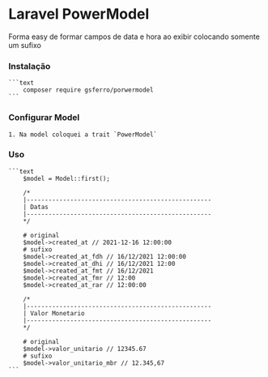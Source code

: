 # Laravel PowerModel

Forma easy de formar campos de data e hora ao exibir colocando somente um sufixo

### Instalação

    ```text
        composer require gsferro/porwermodel
    ```

### Configurar Model

    1. Na model coloquei a trait `PowerModel`

### Uso

    ```text
        $model = Model::first();

        /*
        |---------------------------------------------------
        | Datas 
        |---------------------------------------------------
        */
        
        # original
        $model->created_at // 2021-12-16 12:00:00
        # sufixo
        $model->created_at_fdh // 16/12/2021 12:00:00
        $model->created_at_dhi // 16/12/2021 12:00
        $model->created_at_fmt // 16/12/2021
        $model->created_at_fmr // 12:00
        $model->created_at_rar // 12:00:00

        /*
        |---------------------------------------------------
        | Valor Monetario 
        |---------------------------------------------------
        */

        # original
        $model->valor_unitario // 12345.67
        # sufixo
        $model->valor_unitario_mbr // 12.345,67
    ```